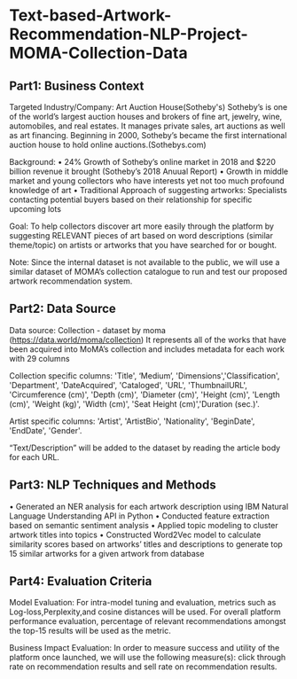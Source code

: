 # Text-based-Artwork-Recommendation-NLP-Project-MOMA-Collection-Data
## Part1: Business Context

Targeted Industry/Company: Art Auction House(Sotheby's)
Sotheby’s is one of the world’s largest auction houses and brokers of fine art, jewelry, wine, automobiles, and real estates. It manages private sales, art auctions as well as art financing. Beginning in 2000, Sotheby’s became the first international auction house to hold online auctions.(Sothebys.com)

Background: 
• 24% Growth of Sotheby’s online market in 2018 and $220 billion revenue it brought (Sotheby’s 2018 Anuual Report)
• Growth in middle market and young collectors who have interests yet not too much profound knowledge of art 
• Traditional Approach of suggesting artworks: Specialists contacting potential buyers based on their relationship for specific upcoming lots 

Goal:
To help collectors discover art more easily through the platform by suggesting RELEVANT pieces of art based on word descriptions (similar theme/topic) on artists or artworks that you have searched for or bought. 

Note: Since the internal dataset is not available to the public, we will use a similar dataset of MOMA’s collection catalogue to run and test our proposed artwork recommendation system.

## Part2: Data Source
Data source: Collection - dataset by moma (https://data.world/moma/collection)
It represents all of the works that have been acquired into MoMA’s collection and includes metadata for each work with 29 columns

Collection specific columns: 'Title', ‘Medium’, 'Dimensions','Classification', 'Department',  'DateAcquired', 'Cataloged', 'URL', 'ThumbnailURL',  'Circumference (cm)', 'Depth (cm)', 'Diameter (cm)', 'Height (cm)',  'Length (cm)', 'Weight (kg)', 'Width (cm)', 'Seat Height (cm)','Duration (sec.)'.

Artist specific columns: 'Artist', 'ArtistBio', 'Nationality',  'BeginDate', 'EndDate', 'Gender'.

“Text/Description” will be added to the dataset by reading the article body for each URL.


## Part3: NLP Techniques and Methods
• Generated an NER analysis for each artwork description using IBM Natural Language Understanding API in Python
• Conducted feature extraction based on semantic sentiment analysis
• Applied topic modeling to cluster artwork titles into topics
• Constructed Word2Vec model to calculate similarity scores based on artworks’ titles and descriptions to generate top 15 similar
artworks for a given artwork from database

## Part4: Evaluation Criteria
Model Evaluation:
For intra-model tuning and evaluation, metrics such as Log-loss,Perplexity,and cosine distances will be used.
For overall platform performance evaluation, percentage of relevant recommendations amongst the top-15 results will be used as the metric.

Business Impact Evaluation: 
In order to measure success and utility of the platform once launched, we will use the following measure(s): click through rate on recommendation results and sell rate on recommendation results.


